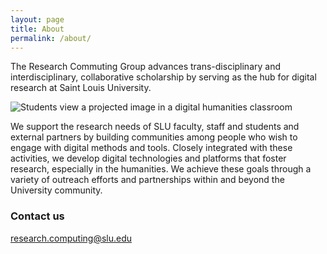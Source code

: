 ```yaml
---
layout: page
title: About
permalink: /about/
---
```


The Research Commuting Group advances trans-disciplinary and interdisciplinary, collaborative scholarship by serving as the hub for digital research at Saint Louis University.

![Students view a projected image in a digital humanities classroom](https://www.slu.edu/arts-and-sciences/ong-center/imgs/digital-humanities-classroom.jpg)
 
We support the research needs of SLU faculty, staff and students and external partners by building communities among people who wish to engage with digital methods and tools. Closely integrated with these activities, we develop digital technologies and platforms that foster research, especially in the humanities. We achieve these goals through a variety of outreach efforts and partnerships within and beyond the University community.

### Contact us

[research.computing@slu.edu](mailto:research.computing@slu.edu)
